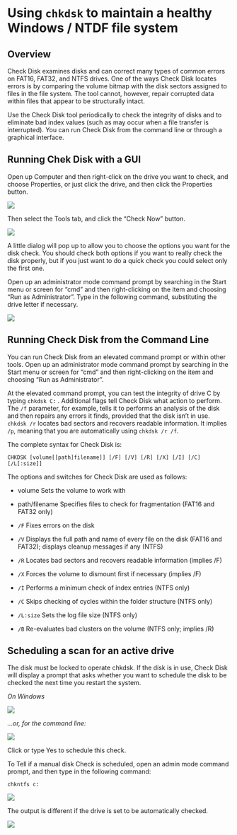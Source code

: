 # Using `chkdsk` to maintain a healthy Windows / NTDF file system


## Overview

Check Disk examines disks and can correct many types of common errors on FAT16, FAT32, and NTFS drives. One of the ways Check Disk locates errors is by comparing the volume bitmap with the disk sectors assigned to files in the file system. The tool cannot, however, repair corrupted data within files that appear to be structurally intact.

Use the Check Disk tool periodically to check the integrity of disks and to eliminate bad index values (such as may occur when a file transfer is interrupted). You can run Check Disk from the command line or through a graphical interface.


## Running Chek Disk with a GUI

Open up Computer and then right-click on the drive you want to check, and choose Properties, or just click the drive, and then click the Properties button.

![](http://cdn5.howtogeek.com/wp-content/uploads/2010/11/image77.png)

Then select the Tools tab, and click the “Check Now” button.

![](http://cdn5.howtogeek.com/wp-content/uploads/2010/11/532x235ximage78.png.pagespeed.ic.pTkjvODqd0.png)

A little dialog will pop up to allow you to choose the options you want for the disk check. You should check both options if you want to really check the disk properly, but if you just want to do a quick check you could select only the first one.

Open up an administrator mode command prompt by searching in the Start menu or screen for “cmd” and then right-clicking on the item and choosing “Run as Administrator”. Type in the following command, substituting the drive letter if necessary.


![](http://cdn5.howtogeek.com/wp-content/uploads/2010/11/image79.png)

## Running Check Disk from the Command Line

You can run Check Disk from an elevated command prompt or within other tools.  Open up an administrator mode command prompt by searching in the Start menu or screen for “cmd” and then right-clicking on the item and choosing “Run as Administrator”.

At the elevated command prompt, you can test the integrity of drive C by typing `chkdsk C:` . Additional flags tell Check Disk  what action to perform.  The `/f` parameter, for example, tells it to performs an analysis of the disk and then repairs any errors it finds, provided that the disk isn’t in use. `chkdsk /r` locates bad sectors and recovers readable information. It implies `/p`, meaning that you are automatically using `chkdsk /r /f`.

The complete syntax for Check Disk is:

`CHKDSK [volume[[path]filename]] [/F] [/V] [/R] [/X] [/I] [/C] [/L[:size]]`

The options and switches for Check Disk are used as follows:

* volume Sets the volume to work with
* path/filename Specifies files to check for fragmentation (FAT16 and FAT32 only)

* `/F` Fixes errors on the disk
* `/V` Displays the full path and name of every file on the disk (FAT16 and FAT32); displays cleanup messages if any (NTFS)
* `/R` Locates bad sectors and recovers readable information (implies /F)
* `/X` Forces the volume to dismount first if necessary (implies /F)
* `/I` Performs a minimum check of index entries (NTFS only)
* `/C` Skips checking of cycles within the folder structure (NTFS only)
* `/L:size` Sets the log file size (NTFS only)
* `/B` Re-evaluates bad clusters on the volume (NTFS only; implies /R)


## Scheduling a scan for an active drive

The disk must be locked to operate chkdsk. If the disk is in use, Check Disk will display a prompt that asks whether you want to schedule the disk to be checked the next time you restart the system.

*On Windows*

![](http://cdn5.howtogeek.com/wp-content/uploads/2010/11/image80.png)

*...or, for the command line:*

![](http://cdn5.howtogeek.com/wp-content/uploads/2008/02/image98.png)

Click or type Yes to schedule this check.

To Tell if a manual disk Check is scheduled, open an admin mode command prompt, and then type in the following command:

`chkntfs c:`

![](http://cdn5.howtogeek.com/wp-content/uploads/2008/02/image96.png)

The output is different if the drive is set to be automatically checked.

![](http://cdn5.howtogeek.com/wp-content/uploads/2008/02/image97.png)
